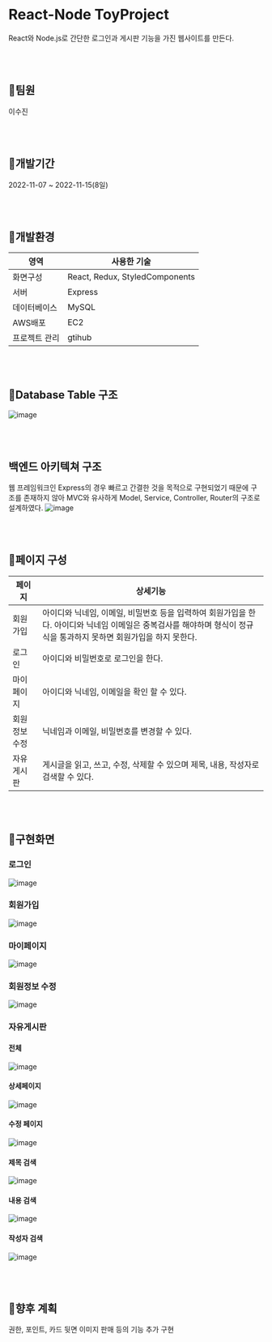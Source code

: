 
</br>

# React-Node ToyProject
React와 Node.js로 간단한 로그인과 게시판 기능을 가진 웹사이트를 만든다.

</br>
</br>

## 📌팀원
이수진

</br>
</br>

## 📌개발기간
2022-11-07 ~ 2022-11-15(8일)

</br>
</br>

## 📌개발환경
| 영역 | 사용한 기술 |
| --- | --- |
| 화면구성 | React, Redux, StyledComponents |
| 서버 | Express |
| 데이터베이스 | MySQL |
| AWS배포 | EC2 |
| 프로젝트 관리 | gtihub |  

</br>
</br>

## 📌Database Table 구조
![image](https://user-images.githubusercontent.com/50866572/220252108-885fec8d-d67e-4b6e-bdd3-96da2029dc67.png)

</br>
</br>

## 백엔드 아키텍쳐 구조
웹 프레임워크인 Express의 경우 빠르고 간결한 것을 목적으로 구현되었기 때문에 구조를 존재하지 않아 MVC와 유사하게 Model, Service, Controller, Router의 구조로 설계하였다.
![image](https://user-images.githubusercontent.com/50866572/220283317-807fd8ba-0373-4a3f-8e4b-8246d3dd59a0.png)

</br>
</br>

## 📌페이지 구성
| 페이지 | 상세기능 |
| --- | --- |
| 회원가입 | 아이디와 닉네임, 이메일, 비밀번호 등을 입력하여 회원가입을 한다. 아이디와 닉네임 이메일은 중복검사를 해야하며 형식이 정규식을 통과하지 못하면 회원가입을 하지 못한다. |
| 로그인 | 아이디와 비밀번호로 로그인을 한다. |
| 마이페이지 | 아이디와 닉네임, 이메일을 확인 할 수 있다. |
| 회원정보 수정 | 닉네임과 이메일, 비밀번호를 변경할 수 있다. |
| 자유게시판 | 게시글을 읽고, 쓰고, 수정, 삭제할 수 있으며 제목, 내용, 작성자로 검색할 수 있다. |

</br>
</br>

## 📌구현화면
### 로그인
![image](https://user-images.githubusercontent.com/50866572/220244399-cf64e63b-8a9f-4aac-a92e-0ab2a8a7ef1e.png)

### 회원가입
![image](https://user-images.githubusercontent.com/50866572/220244540-63d10b95-8293-4767-9abc-bca9ebd337df.png)

### 마이페이지
![image](https://user-images.githubusercontent.com/50866572/220244585-e3f88695-e204-4b8e-a503-dde3ee38693d.png)

### 회원정보 수정
![image](https://user-images.githubusercontent.com/50866572/220252282-297fbe02-2018-4a25-9bc5-263c8e002a6c.png)

### 자유게시판
#### 전체
![image](https://user-images.githubusercontent.com/50866572/220252380-176e98ef-895e-4bd5-be52-d72f39dcee22.png)

#### 상세페이지
![image](https://user-images.githubusercontent.com/50866572/220252410-a2d511b8-dc26-4ab4-9000-357378827361.png)

#### 수정 페이지
![image](https://user-images.githubusercontent.com/50866572/220252725-1bf4d0b5-b2d5-458e-bab9-f2236278122f.png)

#### 제목 검색
![image](https://user-images.githubusercontent.com/50866572/220252432-8582f147-591a-4745-968a-9fd7765594fa.png)

#### 내용 검색
![image](https://user-images.githubusercontent.com/50866572/220252566-85e30025-b7b6-4eda-b377-9cccd8d2107b.png)

#### 작성자 검색
![image](https://user-images.githubusercontent.com/50866572/220252602-191c249c-1520-4ece-a3f1-d51d930305b1.png)

</br>
</br>

## 📌향후 계획
권한, 포인트, 카드 뒷면 이미지 판매 등의 기능 추가 구현
